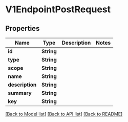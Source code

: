 # V1EndpointPostRequest

## Properties
Name | Type | Description | Notes
------------ | ------------- | ------------- | -------------
**id** | **String** |  | 
**type** | **String** |  | 
**scope** | **String** |  | 
**name** | **String** |  | 
**description** | **String** |  | 
**summary** | **String** |  | 
**key** | **String** |  | 

[[Back to Model list]](../README.md#documentation-for-models) [[Back to API list]](../README.md#documentation-for-api-endpoints) [[Back to README]](../README.md)



